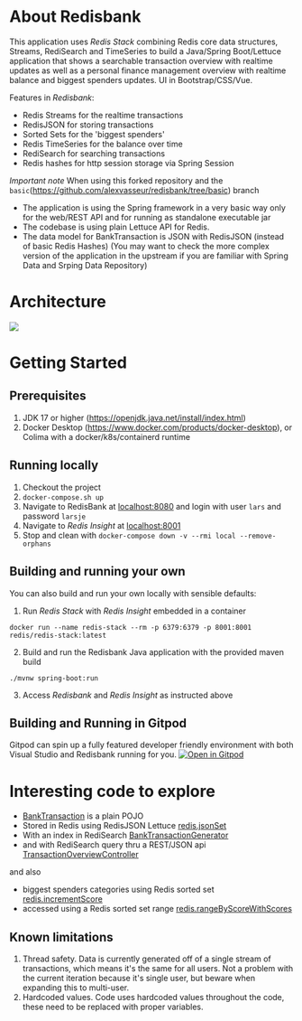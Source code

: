 # About Redisbank

This application uses *Redis Stack* combining Redis core data structures, Streams, RediSearch and TimeSeries to build a
Java/Spring Boot/Lettuce application that shows a searchable transaction overview with realtime updates
as well as a personal finance management overview with realtime balance and biggest spenders updates. UI in Bootstrap/CSS/Vue.

Features in *Redisbank*:

- Redis Streams for the realtime transactions
- RedisJSON for storing transactions
- Sorted Sets for the 'biggest spenders'
- Redis TimeSeries for the balance over time
- RediSearch for searching transactions
- Redis hashes for http session storage via Spring Session

*Important note*
When using this forked repository and the `basic`(https://github.com/alexvasseur/redisbank/tree/basic) branch  
- The application is using the Spring framework in a very basic way only for the web/REST API and for running as standalone executable jar
- The codebase is using plain Lettuce API for Redis.
- The data model for BankTransaction is JSON with RedisJSON (instead of basic Redis Hashes)
(You may want to check the more complex version of the application in the upstream if you are familiar with Spring Data and Srping Data Repository)

# Architecture
<img src="architecture.png"/>

# Getting Started

## Prerequisites

1. JDK 17 or higher (https://openjdk.java.net/install/index.html)
2. Docker Desktop (https://www.docker.com/products/docker-desktop), or Colima with a docker/k8s/containerd runtime

## Running locally

1. Checkout the project
2. `docker-compose.sh up`
3. Navigate to RedisBank at [localhost:8080](http://localhost:8080) and login with user `lars` and password `larsje`
4. Navigate to *Redis Insight* at [localhost:8001](http://localhost:8001)
5. Stop and clean with `docker-compose down -v --rmi local --remove-orphans`

## Building and running your own

You can also build and run your own locally with sensible defaults:
1. Run *Redis Stack* with *Redis Insight* embedded in a container
```
docker run --name redis-stack --rm -p 6379:6379 -p 8001:8001 redis/redis-stack:latest
```
2. Build and run the Redisbank Java application with the provided maven build
```
./mvnw spring-boot:run
```
3. Access *Redisbank* and *Redis Insight* as instructed above

## Building and Running in Gitpod

Gitpod can spin up a fully featured developer friendly environment with both Visual Studio and Redisbank running for you.
[![Open in Gitpod](https://gitpod.io/button/open-in-gitpod.svg)](https://gitpod.io/#https://github.com/alexvasseur/redisbank/tree/basic)

# Interesting code to explore

- [BankTransaction](https://github.com/alexvasseur/redisbank/blob/basic/src/main/java/com/redislabs/demos/redisbank/transactions/BankTransaction.java) is a plain POJO
- Stored in Redis using RedisJSON Lettuce [redis.jsonSet](https://github.com/alexvasseur/redisbank/blob/442905b1c47bf045a12f288d4af932740e5a0b51/src/main/java/com/redislabs/demos/redisbank/transactions/BankTransactionForwarder.java#L65)  
- With an index in RediSearch [BankTransactionGenerator](https://github.com/alexvasseur/redisbank/blob/442905b1c47bf045a12f288d4af932740e5a0b51/src/main/java/com/redislabs/demos/redisbank/transactions/BankTransactionGenerator.java#L87)
- and with RediSearch query thru a REST/JSON api [TransactionOverviewController](https://github.com/alexvasseur/redisbank/blob/442905b1c47bf045a12f288d4af932740e5a0b51/src/main/java/com/redislabs/demos/redisbank/transactions/TransactionOverviewController.java#L99)

and also
- biggest spenders categories using Redis sorted set [redis.incrementScore](https://github.com/alexvasseur/redisbank/blob/442905b1c47bf045a12f288d4af932740e5a0b51/src/main/java/com/redislabs/demos/redisbank/transactions/BankTransactionGenerator.java#L162)
- accessed using a Redis sorted set range [redis.rangeByScoreWithScores](https://github.com/alexvasseur/redisbank/blob/442905b1c47bf045a12f288d4af932740e5a0b51/src/main/java/com/redislabs/demos/redisbank/transactions/TransactionOverviewController.java#L81)

## Known limitations

1. Thread safety. Data is currently generated off of a single stream of transactions, which means it's the same for all users. Not a problem with the current iteration because it's single user, but beware when expanding this to multi-user.
2. Hardcoded values. Code uses hardcoded values throughout the code, these need to be replaced with proper variables.
